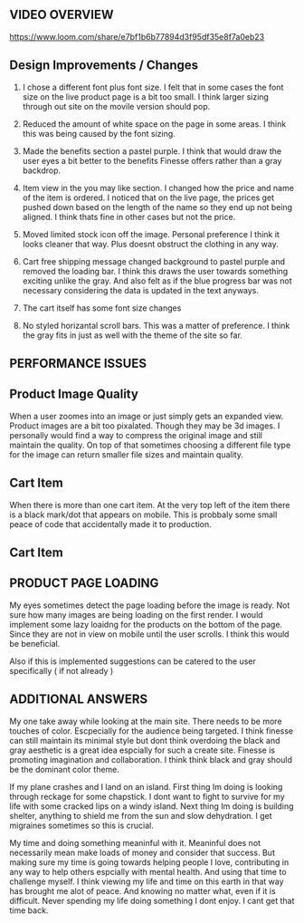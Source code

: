 ## VIDEO OVERVIEW

https://www.loom.com/share/e7bf1b6b77894d3f95df35e8f7a0eb23

## Design Improvements / Changes

1. I chose a different font plus font size. I felt that in some cases the font size on the live product page is a bit too small. I think larger sizing through out site on the movile version should pop.

2. Reduced the amount of white space on the page in some areas. I think this was being caused by the font sizing.

3. Made the benefits section a pastel purple. I think that would draw the user eyes a bit better to the benefits Finesse offers rather than a gray backdrop.

4. Item view in the you may like section. I changed how the price and name of the item is ordered. I noticed that on the live page, the prices get pushed down based on the length of the name so they end up not being aligned. I think thats fine in other cases but not the price.

5. Moved limited stock icon off the image. Personal preference I think it looks cleaner that way. Plus doesnt obstruct the clothing in any way.

6. Cart free shipping message changed background to pastel purple and removed the loading bar. I think this draws the user towards something exciting unlike the gray. And also felt as if the blue progress bar was not necessary considering the data is updated in the text anyways.

7. The cart itself has some font size changes

8. No styled horizantal scroll bars. This was a matter of preference. I think the gray fits in just as well with the theme of the site so far.

## PERFORMANCE ISSUES

## Product Image Quality

When a user zoomes into an image or just simply gets an expanded view. Product images are a bit too pixalated. Though they may be 3d images. I personally would find a way to compress the original image and still maintain the quality. On top of that sometimes choosing a different file type for the image can return smaller file sizes and maintain quality.

## Cart Item

When there is more than one cart item. At the very top left of the item there is a black mark/dot that appears on mobile. This is probbaly some small peace of code that accidentally made it to production.

## Cart Item

## PRODUCT PAGE LOADING

My eyes sometimes detect the page loading before the image is ready. Not sure how many images are being loading on the first render.
I would implement some lazy loaidng for the products on the bottom of the page. Since they are not in view on mobile until the user scrolls. I think this would be beneficial.

Also if this is implemented suggestions can be catered to the user specifically ( if not already )

## ADDITIONAL ANSWERS

My one take away while looking at the main site. There needs to be more touches of color. Escpecially for the audience being targeted. I think finesse can still maintain its minimal style but dont think overdoing the black and gray aesthetic is a great idea espcially for such a create site. Finesse is promoting imagination and collaboration. I think think black and gray should be the dominant color theme.

If my plane crashes and I land on an island. First thing Im doing is looking through reckage for some chapstick. I dont want to fight to survive for my life with some cracked lips on a windy island. Next thing Im doing is building shelter, anything to shield me from the sun and slow dehydration. I get migraines sometimes so this is crucial.

My time and doing something meaninful with it. Meaninful does not necessarily mean make loads of money and consider that success. But making sure my time is going towards helping people I love, contributing in any way to help others espcially with mental health. And using that time to challenge myself. I think viewing my life and time on this earth in that way has brought me alot of peace. And knowing no matter what, even if it is difficult. Never spending my life doing something I dont enjoy. I cant get that time back.
